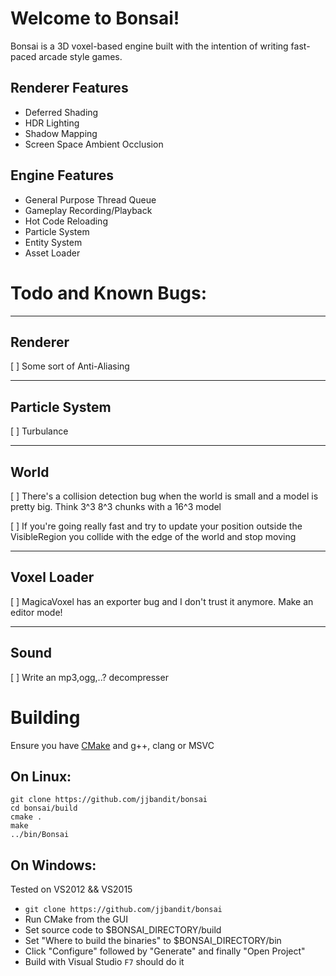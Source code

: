 # Welcome to Bonsai!

Bonsai is a 3D voxel-based engine built with the intention of writing
fast-paced arcade style games.



## Renderer Features

* Deferred Shading
* HDR Lighting
* Shadow Mapping
* Screen Space Ambient Occlusion

## Engine Features

* General Purpose Thread Queue
* Gameplay Recording/Playback
* Hot Code Reloading
* Particle System
* Entity System
* Asset Loader

# Todo and Known Bugs:


-------------------------------------------------------------------------------
## Renderer

[ ] Some sort of Anti-Aliasing

-------------------------------------------------------------------------------
## Particle System

[ ] Turbulance

-------------------------------------------------------------------------------
## World

[ ] There's a collision detection bug when the world is small and a
model is pretty big.  Think 3^3 8^3 chunks with a 16^3 model

[ ] If you're going really fast and try to update your position outside
the VisibleRegion you collide with the edge of the world and stop moving

-------------------------------------------------------------------------------
## Voxel Loader

[ ] MagicaVoxel has an exporter bug and I don't trust it anymore.  Make an
editor mode!

-------------------------------------------------------------------------------
## Sound

[ ] Write an mp3,ogg,..? decompresser



# Building
Ensure you have [CMake](https://cmake.org/download) and g++, clang or MSVC 

## On Linux:

```
git clone https://github.com/jjbandit/bonsai
cd bonsai/build
cmake .
make
../bin/Bonsai
```

## On Windows:
Tested on VS2012 && VS2015

- `git clone https://github.com/jjbandit/bonsai`
- Run CMake from the GUI
- Set source code to $BONSAI_DIRECTORY/build
- Set "Where to build the binaries" to $BONSAI_DIRECTORY/bin
- Click "Configure" followed by "Generate" and finally "Open Project"
- Build with Visual Studio `F7` should do it


